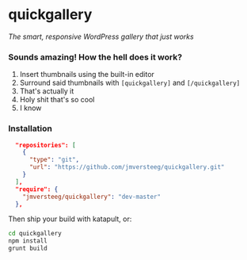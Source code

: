 # quickgallery
*The smart, responsive WordPress gallery that just works*

### Sounds amazing! How the hell does it work?

1. Insert thumbnails using the built-in editor
2. Surround said thumbnails with `[quickgallery]` and `[/quickgallery]`
3. That's actually it
4. Holy shit that's so cool
5. I know

### Installation

```json
  "repositories": [
    {
      "type": "git",
      "url": "https://github.com/jmversteeg/quickgallery.git"
    }
  ],
  "require": {
    "jmversteeg/quickgallery": "dev-master"
  },
```

Then ship your build with katapult, or:

```bash
cd quickgallery
npm install
grunt build
```